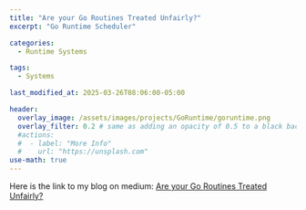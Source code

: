 ```yaml
---
title: "Are your Go Routines Treated Unfairly?"
excerpt: "Go Runtime Scheduler"

categories:
  - Runtime Systems

tags:
  - Systems

last_modified_at: 2025-03-26T08:06:00-05:00

header:
  overlay_image: /assets/images/projects/GoRuntime/goruntime.png
  overlay_filter: 0.2 # same as adding an opacity of 0.5 to a black background
  #actions:
  #  - label: "More Info"
  #    url: "https://unsplash.com"
use-math: true
---
```


Here is the link to my blog on medium: [Are your Go Routines Treated Unfairly?](https://medium.com/@saivamsi.ds123/are-your-go-routines-treated-unfarily-d28df74daad1)
